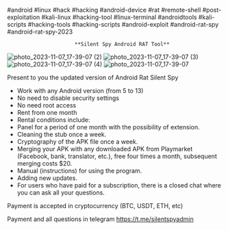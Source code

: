 #android #linux #hack #hacking #android-device #rat #remote-shell #post-exploitation #kali-linux
#hacking-tool #linux-terminal #androidtools #kali-scripts #hacking-tools #hacking-scripts #android-exploit
#android-rat-spy #android-rat-spy-2023

                          **Silent Spy Android RAT Tool**
![photo_2023-11-07_17-39-07 (2)](https://github.com/SilentXSpy/Silent_Spy/assets/150291173/636cf992-ef7f-4ffe-8561-824d33f7ec87)
![photo_2023-11-07_17-39-07 (3)](https://github.com/SilentXSpy/Silent_Spy/assets/150291173/6834d3a1-1ccc-49af-b71a-45c8c93bc428)
![photo_2023-11-07_17-39-07 (4)](https://github.com/SilentXSpy/Silent_Spy/assets/150291173/f9645d24-8169-42e2-963a-735e639a81de)
![photo_2023-11-07_17-39-07](https://github.com/SilentXSpy/Silent_Spy/assets/150291173/b7fc24fc-2edb-4c4d-865f-9d7c40c93738)


Present to you the updated version of Android Rat Silent Spy

- Work with any Android version (from 5 to 13)
- No need to disable security settings
- No need root access
- Rent from one month
- Rental conditions include:
- Panel for a period of one month with the possibility of extension.
- Cleaning the stub once a week.
- Cryptography of the APK file once a week.
- Merging your APK with any downloaded APK from Playmarket (Facebook, bank, translator, etc.), free four times a month, subsequent merging costs $20.
- Manual (instructions) for using the program.
- Adding new updates.
- For users who have paid for a subscription, there is a closed chat where you can ask all your questions.

Payment is accepted in cryptocurrency (BTC, USDT, ETH, etc)

Payment and all questions in telegram https://t.me/silentspyadmin

